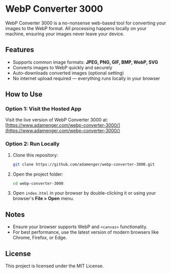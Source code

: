 # WebP Converter 3000

WebP Converter 3000 is a no-nonsense web-based tool for converting your images to the WebP format. All processing happens locally on your machine, ensuring your images never leave your device.

## Features
- Supports common image formats: **JPEG, PNG, GIF, BMP, WebP, SVG**
- Converts images to WebP quickly and securely
- Auto-downloads converted images (optional setting)
- No internet upload required — everything runs locally in your browser

## How to Use
### Option 1: Visit the Hosted App
Visit the live version of WebP Converter 3000 at:
[https://www.adamenger.com/webp-converter-3000/](https://www.adamenger.com/webp-converter-3000/)

### Option 2: Run Locally
1. Clone this repository:
   ```bash
   git clone https://github.com/adamenger/webp-converter-3000.git
   ```
2. Open the project folder:
   ```bash
   cd webp-converter-3000
   ```
3. Open `index.html` in your browser by double-clicking it or using your browser's **File > Open** menu.

## Notes
- Ensure your browser supports WebP and `<canvas>` functionality.
- For best performance, use the latest version of modern browsers like Chrome, Firefox, or Edge.

## License
This project is licensed under the MIT License.
